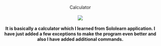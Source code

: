 <p align="center">
  Calculator <br><br>
  <img src="https://forthebadge.com/images/badges/made-with-python.svg" />
<br><br>
<b>It is basically a calculator which I learned from Sololearn application. I have just added a few exceptions to make the program even better and also I have added additional commands.<b>

